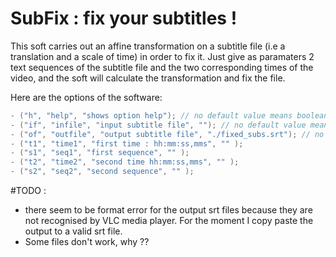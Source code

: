 # SubFix : fix your subtitles !

This soft carries out an affine transformation on a subtitle file (i.e a translation and a scale of time) in order to fix it.
Just give as paramaters 2 text sequences of the subtitle file and the two corresponding times of the video, and the soft will calculate the transformation and fix the file.

Here are the options of the software:

```c++
- ("h", "help", "shows option help"); // no default value means boolean options, which default value is false
- ("if", "infile", "input subtitle file", ""); // no default value means boolean options, which default value is false
- ("of", "outfile", "output subtitle file", "./fixed_subs.srt"); // no default value means boolean options, which default value is false
- ("t1", "time1", "first time : hh:mm:ss,mms", "" );
- ("s1", "seq1", "first sequence", "" );
- ("t2", "time2", "second time hh:mm:ss,mms", "" );
- ("s2", "seq2", "second sequence", "" );
```

#TODO : 
- there seem to be format error for the output srt files because they are not recognised by VLC media player. For the moment I copy paste the output to a valid srt file.
- Some files don't work, why ??